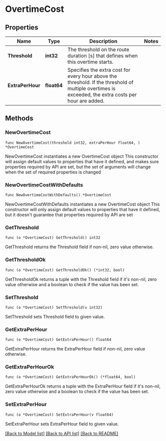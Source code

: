# OvertimeCost

## Properties

Name | Type | Description | Notes
------------ | ------------- | ------------- | -------------
**Threshold** | **int32** | The threshold on the route duration [s] that defines when this overtime starts. | 
**ExtraPerHour** | **float64** | Specifies the extra cost for every hour above the threshold. If the threshold of multiple overtimes is exceeded, the extra costs per hour are added. | 

## Methods

### NewOvertimeCost

`func NewOvertimeCost(threshold int32, extraPerHour float64, ) *OvertimeCost`

NewOvertimeCost instantiates a new OvertimeCost object
This constructor will assign default values to properties that have it defined,
and makes sure properties required by API are set, but the set of arguments
will change when the set of required properties is changed

### NewOvertimeCostWithDefaults

`func NewOvertimeCostWithDefaults() *OvertimeCost`

NewOvertimeCostWithDefaults instantiates a new OvertimeCost object
This constructor will only assign default values to properties that have it defined,
but it doesn't guarantee that properties required by API are set

### GetThreshold

`func (o *OvertimeCost) GetThreshold() int32`

GetThreshold returns the Threshold field if non-nil, zero value otherwise.

### GetThresholdOk

`func (o *OvertimeCost) GetThresholdOk() (*int32, bool)`

GetThresholdOk returns a tuple with the Threshold field if it's non-nil, zero value otherwise
and a boolean to check if the value has been set.

### SetThreshold

`func (o *OvertimeCost) SetThreshold(v int32)`

SetThreshold sets Threshold field to given value.


### GetExtraPerHour

`func (o *OvertimeCost) GetExtraPerHour() float64`

GetExtraPerHour returns the ExtraPerHour field if non-nil, zero value otherwise.

### GetExtraPerHourOk

`func (o *OvertimeCost) GetExtraPerHourOk() (*float64, bool)`

GetExtraPerHourOk returns a tuple with the ExtraPerHour field if it's non-nil, zero value otherwise
and a boolean to check if the value has been set.

### SetExtraPerHour

`func (o *OvertimeCost) SetExtraPerHour(v float64)`

SetExtraPerHour sets ExtraPerHour field to given value.



[[Back to Model list]](../README.md#documentation-for-models) [[Back to API list]](../README.md#documentation-for-api-endpoints) [[Back to README]](../README.md)


